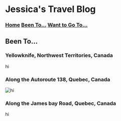 # Jessica's Travel Blog

### [Home](./home.md)    [Been To...](./beenTo.md)    [Want to Go To...](./wantToGoTo.md)

## Been To...

### Yellowknife, Northwest Territories, Canada
hi

### Along the Autoroute 138, Quebec, Canada
![hi](http://www.autoroutes.info/autoroutes/138.gif)

### Along the James bay Road, Quebec, Canada
hi

